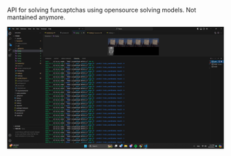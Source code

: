API for solving funcaptchas using opensource solving models. Not mantained anymore.

![alt text](https://github.com/prysthedev/RCaptcha/blob/main/rcaptcha.png)
